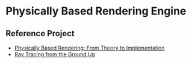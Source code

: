 # Physically Based Rendering Engine
## Reference Project
* [Physically Based Rendering: From Theory to Implementation](http://www.pbrt.org/) 
* [Ray Tracing from the Ground Up](http://www.raytracegroundup.com)
